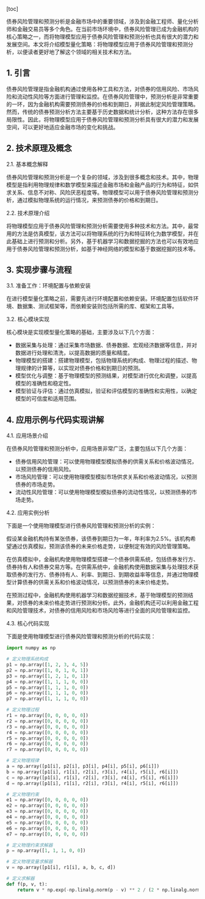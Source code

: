 
[toc]                    
                
                
债券风险管理和预测分析是金融市场中的重要领域，涉及到金融工程师、量化分析师和金融交易员等多个角色。在当前市场环境中，债券风险管理已成为金融机构的核心策略之一，而将物理模型应用于债券风险管理和预测分析也具有很大的潜力和发展空间。本文将介绍模型量化策略：将物理模型应用于债券风险管理和预测分析，以便读者更好地了解这个领域的相关技术和方法。

## 1. 引言

债券风险管理是指金融机构通过使用各种工具和方法，对债券的信用风险、市场风险和流动性风险等方面进行管理和监控。在债券风险管理中，预测分析是非常重要的一环，因为金融机构需要预测债券的价格和到期日，并据此制定风险管理策略。然而，传统的债券预测分析方法主要基于历史数据和统计分析，这种方法存在很多局限性。因此，将物理模型应用于债券风险管理和预测分析具有很大的潜力和发展空间，可以更好地适应金融市场的变化和挑战。

## 2. 技术原理及概念

2.1. 基本概念解释

债券风险管理和预测分析是一个复杂的领域，涉及到很多概念和技术。其中，物理模型是指利用物理规律和数学模型来描述金融市场和金融产品的行为和特征，如供求关系、信息不对称、风险厌恶程度等。物理模型可以用于债券风险管理和预测分析，通过模拟物理系统的运行情况，来预测债券的价格和到期日。

2.2. 技术原理介绍

将物理模型应用于债券风险管理和预测分析需要使用多种技术和方法。其中，最常用的方法是仿真模型，该方法可以将物理系统的行为和特征转化为数学模型，并在此基础上进行预测和分析。另外，基于机器学习和数据挖掘的方法也可以有效地应用于债券风险管理和预测分析，如基于神经网络的模型和基于数据挖掘的技术等。

## 3. 实现步骤与流程

3.1. 准备工作：环境配置与依赖安装

在进行模型量化策略之前，需要先进行环境配置和依赖安装。环境配置包括软件环境、数据集、测试框架等，而依赖安装则包括所需的库、框架和工具等。

3.2. 核心模块实现

核心模块是实现模型量化策略的基础，主要涉及以下几个方面：

- 数据采集与处理：通过采集市场数据、债券数据、宏观经济数据等信息，并对数据进行处理和清洗，以提高数据的质量和精度。
- 物理模型的搭建：搭建物理模型，包括物理系统的构成、物理过程的描述、物理规律的计算等，以实现对债券价格和到期日的预测。
- 模型优化与调整：基于物理模型的预测结果，对模型进行优化和调整，以提高模型的准确性和稳定性。
- 模型验证与评估：通过仿真模拟，验证和评估模型的准确性和实用性，以确定模型的可信度和适用范围。

## 4. 应用示例与代码实现讲解

4.1. 应用场景介绍

在债券风险管理和预测分析中，应用场景非常广泛，主要包括以下几个方面：

- 债券信用风险管理：可以使用物理模型模拟债券的供需关系和价格波动情况，以预测债券的信用风险。
- 市场风险管理：可以使用物理模型模拟市场供求关系和价格波动情况，以预测债券的市场走势。
- 流动性风险管理：可以使用物理模型模拟债券的流动性情况，以预测债券的市场走势。

4.2. 应用实例分析

下面是一个使用物理模型进行债券风险管理和预测分析的实例：

假设某金融机构持有某张债券，该债券到期日为一年，年利率为2.5%。该机构希望通过仿真模拟，预测该债券的未来价格走势，以便制定有效的风险管理策略。

在仿真模拟中，金融机构使用物理模型搭建一个债券供需系统，包括债券发行方、债券持有人和债券交易方等。在供需系统中，金融机构使用数据采集与处理技术获取债券的发行方、债券持有人、利率、到期日、到期收益率等信息，并通过物理模型计算债券的供需关系和价格波动情况，以预测债券的未来价格走势。

在预测过程中，金融机构使用机器学习和数据挖掘技术，基于物理模型的预测结果，对债券的未来价格走势进行预测和分析。此外，金融机构还可以利用金融工程和风险管理技术，对债券的信用风险和市场风险等进行全面的风险管理和监控。

4.3. 核心代码实现

下面是使用物理模型进行债券风险管理和预测分析的代码实现：

```python
import numpy as np

# 定义物理系统构成
p1 = np.array([1, 2, 3, 4, 5])
p2 = np.array([1, 0, 1, 0, 1])
p3 = np.array([1, 2, 1, 0, 1])
p4 = np.array([1, 1, 1, 0, 0])
p5 = np.array([1, 1, 1, 0, 0])
p6 = np.array([1, 1, 1, 0, 0])
p7 = np.array([1, 1, 1, 0, 0])

# 定义物理过程
r1 = np.array([0, 0, 0, 0, 0])
r2 = np.array([0, 0, 0, 0, 0])
r3 = np.array([0, 0, 0, 0, 0])
r4 = np.array([0, 0, 0, 0, 0])
r5 = np.array([0, 0, 0, 0, 0])
r6 = np.array([0, 0, 0, 0, 0])
r7 = np.array([0, 0, 0, 0, 0])

# 定义物理规律
a = np.array([p1[i], p2[i], p3[i], p4[i], p5[i], p6[i]])
b = np.array([p1[i], r1[i], r2[i], r3[i], r4[i], r5[i], r6[i]])
c = np.array([p1[i], r1[i], r2[i], r3[i], r4[i], r5[i], r6[i]])
d = np.array([p1[i], r1[i], r2[i], r3[i], r4[i], r5[i], r6[i]])

# 定义物理约束
e1 = np.array([0, 0, 0, 0, 0])
e2 = np.array([0, 0, 0, 0, 0])
e3 = np.array([0, 0, 0, 0, 0])
e4 = np.array([0, 0, 0, 0, 0])
e5 = np.array([0, 0, 0, 0, 0])
e6 = np.array([0, 0, 0, 0, 0])
e7 = np.array([0, 0, 0, 0, 0])

# 定义物理约束求解器
p = np.array([1, 1, 1, 0, 0])

# 定义物理变量求解器
v = np.array([p1[i], r1[i], a, b, c, d])

# 定义求解器
def f(p, v, t):
    return v * np.exp(-np.linalg.norm(p - v) ** 2 / (2 * np.linalg.norm(v)))

